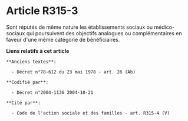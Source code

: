 # Article R315-3

Sont réputés de même nature les établissements sociaux ou médico-sociaux qui poursuivent des objectifs analogues ou
complémentaires en faveur d'une même catégorie de bénéficiaires.

**Liens relatifs à cet article**

	**Anciens textes**:

	  - Décret n°78-612 du 23 mai 1978 - art. 28 (Ab)

	**Codifié par**:

	  - Décret n°2004-1136 2004-10-21

	**Cité par**:

	  - Code de l'action sociale et des familles - art. R315-4 (V)
